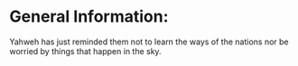# General Information:

Yahweh has just reminded them not to learn the ways of the nations nor be worried by things that happen in the sky.